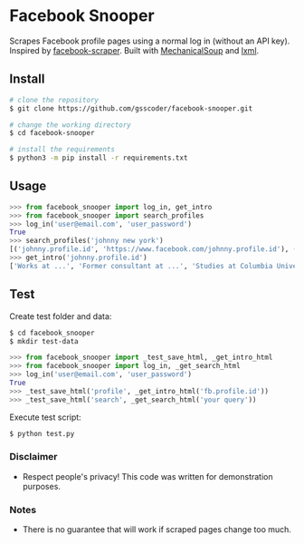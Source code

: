 # Facebook Snooper

Scrapes Facebook profile pages using a normal log in (without an API key). Inspired by [facebook-scraper](https://github.com/kevinzg/facebook-scraper).
Built with [MechanicalSoup](https://github.com/MechanicalSoup/MechanicalSoup) and [lxml](https://github.com/lxml/lxml).

## Install
```sh
# clone the repository
$ git clone https://github.com/gsscoder/facebook-snooper.git

# change the working directory
$ cd facebook-snooper

# install the requirements
$ python3 -m pip install -r requirements.txt
```

## Usage
```python
>>> from facebook_snooper import log_in, get_intro
>>> from facebook_snooper import search_profiles
>>> log_in('user@email.com', 'user_password')
True
>>> search_profiles('johnny new york')
[('johnny.profile.id', 'https://www.facebook.com/johnny.profile.id'), ('mark.profile.id', 'https://www.facebook.com/mark.profile.id')]
>>> get_intro('johnny.profile.id')
['Works at ...', 'Former consultant at ...', 'Studies at Columbia University', 'Went to UNC Chapel Hill', 'Lives in White Plains, New York', 'Joined August 2015', 'Followed by 1,068 people']
```

## Test
Create test folder and data:
```sh
$ cd facebook_snooper
$ mkdir test-data
```
```python
>>> from facebook_snooper import _test_save_html, _get_intro_html
>>> from facebook_snooper import log_in, _get_search_html
>>> log_in('user@email.com', 'user_password')
True
>>> _test_save_html('profile', _get_intro_html('fb.profile.id'))
>>> _test_save_html('search', _get_search_html('your query'))
```
Execute test script:
```sh
$ python test.py
```

### Disclaimer
- Respect people's privacy! This code was written for demonstration purposes.

### Notes
- There is no guarantee that will work if scraped pages change too much.